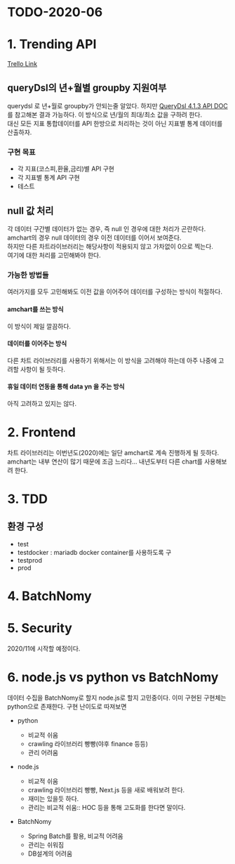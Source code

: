# TODO-2020-06
# 1. Trending API
[Trello Link](https://trello.com/b/mJwNBjOv/chartnomy-batchnomy)  

## queryDsl의 년+월별 groupby 지원여부
querydsl 로 년+월로 groupby가 안되는줄 알았다. 하지만
[QueryDsl 4.1.3 API DOC](https://www.youtube.com/watch?v=mrtHd0WXhdM&feature=share)를 참고해본 결과 가능하다.
이 방식으로 년/월의 최대/최소 값을 구하려 한다.   
대신 모든 지표 통합데이터를 API 한방으로 처리하는 것이 아닌 지표별 통계 데이터를 산출하자.  

### 구현 목표
- 각 지표(코스피,환율,금리)별 API 구현
- 각 지표별 통계 API 구현
- 테스트
    
## null 값 처리
각 데이터 구간별 데이터가 없는 경우, 즉 null 인 경우에 대한 처리가 곤란하다.  
amchart의 경우 null 데이터의 경우 이전 데이터를 이어서 보여준다.  
하지만 다른 차트라이브러리는 해당사항이 적용되지 않고 가차없이 0으로 찍는다.  
여기에 대한 처리를 고민해봐야 한다.  

### 가능한 방법들
여러가지를 모두 고민해봐도 이전 값을 이어주어 데이터를 구성하는 방식이 적절하다.  

#### amchart를 쓰는 방식 
이 방식이 제일 깔끔하다.  

#### 데이터를 이어주는 방식
다른 차트 라이브러리를 사용하기 위해서는 이 방식을 고려해야 하는데 아주 나중에 고려할 사항이 될 듯하다.  

#### 휴일 데이터 연동을 통해 data yn 을 주는 방식
아직 고려하고 있지는 않다.  

# 2. Frontend
차트 라이브러리는 이번년도(2020)에는 일단 amchart로 계속 진행하게 될 듯하다.
amchart는 내부 연산이 많기 때문에 조금 느리다...
내년도부터 다른 chart를 사용해보려 한다.

# 3. TDD
## 환경 구성
- test
- testdocker
    : mariadb docker container를 사용하도록 구
- testprod
- prod

# 4. BatchNomy

# 5. Security
2020/11에 시작할 예정이다.

# 6. node.js vs python vs BatchNomy
데이터 수집을 BatchNomy로 할지 node.js로 할지 고민중이다. 이미 구현된 구현체는 python으로 존재한다.
구현 난이도로 따져보면  
- python
    - 비교적 쉬움
    - crawling 라이브러리 빵빵(야후 finance 등등)
    - 관리 어려움
 
- node.js
    - 비교적 쉬움 
    - crawling 라이브러리 빵빵, Next.js 등을 새로 배워보려 한다. 
    - 재미는 있을듯 하다. 
    - 관리는 비교적 쉬움:: HOC 등을 통해 고도화를 한다면 말이다.
    
- BatchNomy
    - Spring Batch를 활용, 비교적 어려움
    - 관리는 쉬워짐
    - DB설계의 어려움
